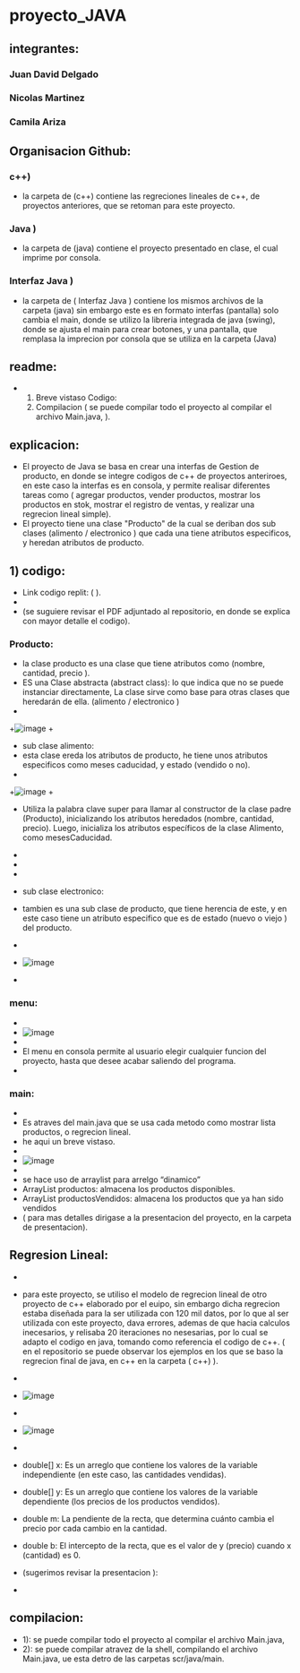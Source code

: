 # proyecto_JAVA


## integrantes:
### Juan David Delgado 
### Nicolas Martinez
### Camila Ariza

## Organisacion Github:
### c++) 
+ la carpeta de (c++) contiene las regreciones lineales de c++, de proyectos anteriores, que se retoman para este proyecto.
### Java ) 
+ la carpeta de (java) contiene el proyecto presentado en clase, el cual imprime por consola.
### Interfaz Java )
+ la carpeta de ( Interfaz Java ) contiene los mismos archivos de la carpeta (java) sin embargo este es en formato interfas (pantalla) solo cambia el main, donde se utilizo la libreria integrada de java (swing), donde se ajusta el main para crear botones, y una pantalla, que remplasa la imprecion por consola que se utiliza en la carpeta (Java)

## readme:
+ 1) Breve vistaso Codigo:
  2) Compilacion
 ( se puede compilar todo el proyecto al compilar el archivo Main.java, ).

## explicacion:
+ El proyecto de Java se basa en crear una interfas de Gestion de producto, en donde se integre codigos de c++ de proyectos anteriroes, en este caso la interfas es en consola, y permite realisar diferentes tareas como ( agregar productos, vender productos, mostrar los productos en stok, mostrar el registro de ventas,  y realizar una regrecion lineal simple).
+ El proyecto tiene una clase "Producto" de la cual se deriban dos sub clases (alimento / electronico ) que cada una tiene atributos especificos, y heredan atributos de producto.

 ## 1) codigo:
 + Link codigo replit: (           ).
 + 
+ (se suguiere revisar el PDF adjuntado al repositorio, en donde se explica con mayor detalle el codigo).
### Producto:
+ la clase producto es una clase que tiene atributos como (nombre, cantidad, precio ).
+ ES una Clase abstracta (abstract class): lo que indica que no se puede instanciar directamente,  La clase sirve como base  para otras clases que heredarán de ella. (alimento / electronico ) 
+
+![image](https://github.com/user-attachments/assets/9add1f9b-189e-40d0-b51c-78ff2b8c1b57)
+
+ sub clase alimento:
+ esta clase ereda los atributos de producto, he tiene unos atributos especificos como meses caducidad, y estado (vendido o no).
+ 
+![image](https://github.com/user-attachments/assets/7deba667-df01-406c-8d09-df62cbf1aded)
+
+ Utiliza la palabra clave super para llamar al constructor de la clase padre (Producto), inicializando los atributos heredados (nombre, cantidad, precio).
Luego, inicializa los atributos específicos de la clase Alimento, como mesesCaducidad.
+
+


+
+ sub clase electronico:
+ tambien es una sub clase de producto, que tiene herencia de este, y en este caso tiene un atributo especifico que es de estado (nuevo o viejo ) del producto.
+
+ ![image](https://github.com/user-attachments/assets/a351da92-0620-4dd9-ad6b-567063fe36a0)
+


### menu:
+
+ ![image](https://github.com/user-attachments/assets/6c765598-b75c-4495-add7-e8966c1128b7)
+ 
+ El menu en consola permite al usuario elegir cualquier funcion del proyecto, hasta que desee acabar saliendo del programa.
+
### main:

+
+ Es atraves del main.java que se usa cada metodo como mostrar lista productos, o regrecion lineal.
+ he aqui un breve vistaso.
+
+ ![image](https://github.com/user-attachments/assets/a5b85d78-35e0-484a-8393-911edca1fb0f)
+
+ se hace uso de arraylist para arrelgo “dinamico”
+ ArrayList<Producto> productos: almacena los productos disponibles.
+ ArrayList<Producto> productosVendidos: almacena los productos que ya han sido vendidos
+ ( para mas detalles dirigase a la presentacion del proyecto, en la carpeta de presentacion).

## Regresion Lineal:
+
+ para este proyecto, se utiliso el modelo de regrecion lineal de otro proyecto de c++ elaborado por el euipo, sin embargo dicha regrecion estaba diseñada para la ser utilizada con 120 mil datos, por lo que al ser utilizada con este proyecto, dava errores, ademas de que hacia calculos inecesarios, y relisaba 20 iteraciones no nesesarias, por lo cual se adapto el codigo en java, tomando como referencia el codigo de c++. ( en el repositorio se puede observar los ejemplos en los que se baso la regrecion final de java, en c++ en la carpeta ( c++) ).
+ 
+ ![image](https://github.com/user-attachments/assets/7384cec6-e0b5-4228-be4d-7405ea201be8)
+
+ ![image](https://github.com/user-attachments/assets/07e68d0b-039e-4c63-aa1f-9f341216e841)
+
+ double[] x:   Es un arreglo que contiene los valores de la variable independiente (en este caso, las cantidades vendidas).

+ double[] y:    Es un arreglo que contiene los valores de la variable dependiente (los precios de los productos vendidos).

+ double m:    La pendiente de la recta, que determina cuánto cambia el precio por cada cambio en la cantidad.

+ double b:    El intercepto de la recta, que es el valor de y (precio) cuando x (cantidad) es 0.


+ (sugerimos revisar la presentacion ):
+ 

## compilacion:
+ 1): se puede compilar todo el proyecto al compilar el archivo Main.java,
+ 2): se puede compilar atravez de la shell, compilando el archivo Main.java, ue esta detro de las carpetas scr/java/main.






